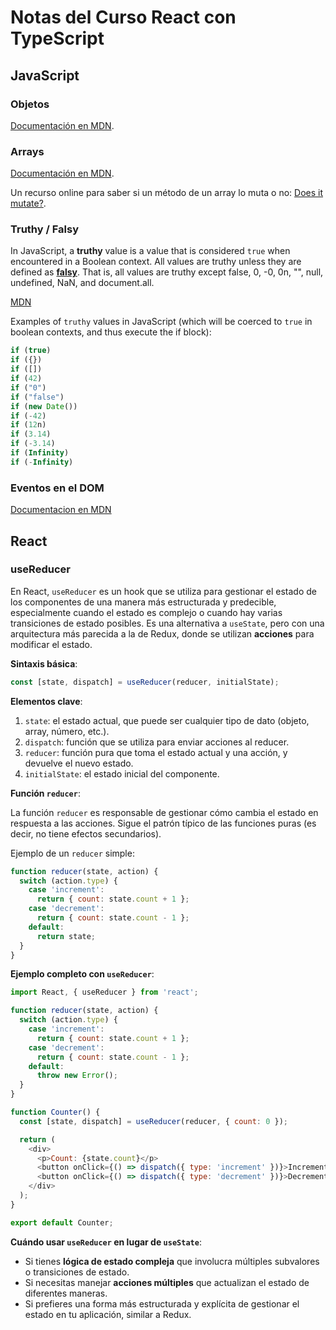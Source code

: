 # Notas del Curso React con TypeScript

## JavaScript

### Objetos

[Documentación en MDN](https://developer.mozilla.org/en-US/docs/Web/JavaScript/Reference/Global_Objects/Object).

### Arrays

[Documentación en MDN](https://developer.mozilla.org/en-US/docs/Web/JavaScript/Reference/Global_Objects/Array).

Un recurso online para saber si un método de un array lo muta o no: [Does it mutate?](https://doesitmutate.xyz/).

### Truthy / Falsy

In JavaScript, a **truthy** value is a value that is considered `true` when encountered in a Boolean context. All values are truthy unless they are defined as **[falsy](https://developer.mozilla.org/en-US/docs/Glossary/Falsy)**. That is, all values are truthy except false, 0, -0, 0n, "", null, undefined, NaN, and document.all.

[MDN](https://developer.mozilla.org/en-US/docs/Glossary/Truthy)

Examples of `truthy` values in JavaScript (which will be coerced to `true` in boolean contexts, and thus execute the if block):

```javascript
if (true)
if ({})
if ([])
if (42)
if ("0")
if ("false")
if (new Date())
if (-42)
if (12n)
if (3.14)
if (-3.14)
if (Infinity)
if (-Infinity)
```

### Eventos en el DOM

[Documentacion en MDN](https://developer.mozilla.org/en-US/docs/Web/API/Element#events)

## React

### useReducer

En React, `useReducer` es un hook que se utiliza para gestionar el estado de los componentes de una manera más estructurada y predecible, especialmente cuando el estado es complejo o cuando hay varias transiciones de estado posibles. Es una alternativa a `useState`, pero con una arquitectura más parecida a la de Redux, donde se utilizan **acciones** para modificar el estado.

**Sintaxis básica**:

```js
const [state, dispatch] = useReducer(reducer, initialState);
```

**Elementos clave**:

1. `state`: el estado actual, que puede ser cualquier tipo de dato (objeto, array, número, etc.).
2. `dispatch`: función que se utiliza para enviar acciones al reducer.
3. `reducer`:  función pura que toma el estado actual y una acción, y devuelve el nuevo estado.
4. `initialState`:  el estado inicial del componente.

**Función `reducer`**:

La función `reducer` es responsable de gestionar cómo cambia el estado en respuesta a las acciones. Sigue el patrón típico de las funciones puras (es decir, no tiene efectos secundarios).

Ejemplo de un `reducer` simple:

````js
function reducer(state, action) {
  switch (action.type) {
    case 'increment':
      return { count: state.count + 1 };
    case 'decrement':
      return { count: state.count - 1 };
    default:
      return state;
  }
}
````

**Ejemplo completo con `useReducer`**:

```js
import React, { useReducer } from 'react';

function reducer(state, action) {
  switch (action.type) {
    case 'increment':
      return { count: state.count + 1 };
    case 'decrement':
      return { count: state.count - 1 };
    default:
      throw new Error();
  }
}

function Counter() {
  const [state, dispatch] = useReducer(reducer, { count: 0 });

  return (
    <div>
      <p>Count: {state.count}</p>
      <button onClick={() => dispatch({ type: 'increment' })}>Increment</button>
      <button onClick={() => dispatch({ type: 'decrement' })}>Decrement</button>
    </div>
  );
}

export default Counter;
```

**Cuándo usar `useReducer` en lugar de `useState`**:

- Si tienes **lógica de estado compleja** que involucra múltiples subvalores o transiciones de estado.
- Si necesitas manejar **acciones múltiples** que actualizan el estado de diferentes maneras.
- Si prefieres una forma más estructurada y explícita de gestionar el estado en tu aplicación, similar a Redux.
